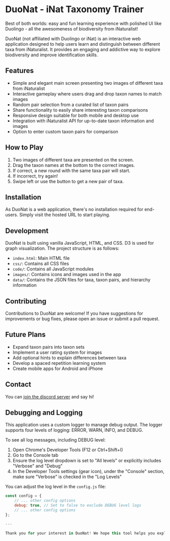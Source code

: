 # DuoNat - iNat Taxonomy Trainer

Best of both worlds: easy and fun learning experience with polished UI like Duolingo - all the awesomeness of biodiversity from iNaturalist!

DuoNat (not affiliated with Duolingo or iNat) is an interactive web application designed to help users learn and distinguish between different taxa from iNaturalist. It provides an engaging and addictive way to explore biodiversity and improve identification skills.

## Features

- Simple and elegant main screen presenting two images of different taxa from iNaturalist
- Interactive gameplay where users drag and drop taxon names to match images
- Random pair selection from a curated list of taxon pairs
- Share functionality to easily share interesting taxon comparisons
- Responsive design suitable for both mobile and desktop use
- Integration with iNaturalist API for up-to-date taxon information and images
- Option to enter custom taxon pairs for comparison

## How to Play

1. Two images of different taxa are presented on the screen.
2. Drag the taxon names at the bottom to the correct images.
3. If correct, a new round with the same taxa pair will start.
4. If incorrect, try again!
5. Swipe left or use the button to get a new pair of taxa.

## Installation

As DuoNat is a web application, there's no installation required for end-users. Simply visit the hosted URL to start playing.

## Development

DuoNat is built using vanilla JavaScript, HTML, and CSS. D3 is used for graph visualization. The project structure is as follows:

- `index.html`: Main HTML file
- `css/`: Contains all CSS files
- `code/`: Contains all JavaScript modules
- `images/`: Contains icons and images used in the app
- `data/`: Contains the JSON files for taxa, taxon pairs, and hierarchy information

## Contributing

Contributions to DuoNat are welcome! If you have suggestions for improvements or bug fixes, please open an issue or submit a pull request.

## Future Plans

- Expand taxon pairs into taxon sets
- Implement a user rating system for images
- Add optional hints to explain differences between taxa
- Develop a spaced repetition learning system
- Create mobile apps for Android and iPhone

## Contact

You can [join the discord server](https://discord.gg/DcWrhYHmeM) and say hi!

## Debugging and Logging

This application uses a custom logger to manage debug output. The logger supports four levels of logging: ERROR, WARN, INFO, and DEBUG.

To see all log messages, including DEBUG level:

1. Open Chrome's Developer Tools (F12 or Ctrl+Shift+I)
2. Go to the Console tab
3. Ensure the log level dropdown is set to "All levels" or explicitly includes "Verbose" and "Debug"
4. In the Developer Tools settings (gear icon), under the "Console" section, make sure "Verbose" is checked in the "Log Levels"

You can adjust the log level in the `config.js` file:

```javascript
const config = {
    // ... other config options
    debug: true, // Set to false to exclude DEBUG level logs
    // ... other config options
};

---

Thank you for your interest in DuoNat! We hope this tool helps you explore and learn about the amazing biodiversity on our planet.


